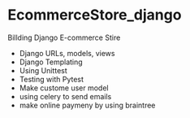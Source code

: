 # EcommerceStore_django

Billding Django E-commerce Stire
  - Django URLs, models, views
  - Django Templating
  - Using Unittest
  - Testing with Pytest
  - Make custome user model
  - using celery to send emails
  - make online paymeny by using braintree
  
